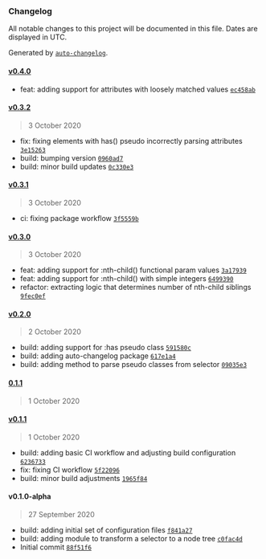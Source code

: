 ### Changelog

All notable changes to this project will be documented in this file. Dates are displayed in UTC.

Generated by [`auto-changelog`](https://github.com/CookPete/auto-changelog).

#### [v0.4.0](https://github.com/ekim088/selector-to-element/compare/v0.3.2...v0.4.0)

-   feat: adding support for attributes with loosely matched values [`ec458ab`](https://github.com/ekim088/selector-to-element/commit/ec458ab7eba130a849cfb60af84664d2e4bc08a7)

#### [v0.3.2](https://github.com/ekim088/selector-to-element/compare/v0.3.1...v0.3.2)

> 3 October 2020

-   fix: fixing elements with has() pseudo incorrectly parsing attributes [`3e15263`](https://github.com/ekim088/selector-to-element/commit/3e15263b8b031a0f1e217b46c605fd7f4ce2372b)
-   build: bumping version [`0960ad7`](https://github.com/ekim088/selector-to-element/commit/0960ad740fd7e8e33b1ecbb56080e847e5399855)
-   build: minor build updates [`0c330e3`](https://github.com/ekim088/selector-to-element/commit/0c330e33db0c4b0cd039156fe8ceac1de5f315f8)

#### [v0.3.1](https://github.com/ekim088/selector-to-element/compare/v0.3.0...v0.3.1)

> 3 October 2020

-   ci: fixing package workflow [`3f5559b`](https://github.com/ekim088/selector-to-element/commit/3f5559ba2bc75cdbe6718f6f4c1686f4a18dd944)

#### [v0.3.0](https://github.com/ekim088/selector-to-element/compare/v0.2.0...v0.3.0)

> 3 October 2020

-   feat: adding support for :nth-child() functional param values [`3a17939`](https://github.com/ekim088/selector-to-element/commit/3a17939b41087b47ba62a9918f823d31ac5b6151)
-   feat: adding support for :nth-child() with simple integers [`6499390`](https://github.com/ekim088/selector-to-element/commit/6499390cec46c1f7a6a76e072476f813bf7e666f)
-   refactor: extracting logic that determines number of nth-child siblings [`9fec0ef`](https://github.com/ekim088/selector-to-element/commit/9fec0ef9d3ba3785523302487df0ba8d87cfed0b)

#### [v0.2.0](https://github.com/ekim088/selector-to-element/compare/0.1.1...v0.2.0)

> 2 October 2020

-   build: adding support for :has pseudo class [`591580c`](https://github.com/ekim088/selector-to-element/commit/591580c1798deb42db2599aa3105bc409698ea34)
-   build: adding auto-changelog package [`617e1a4`](https://github.com/ekim088/selector-to-element/commit/617e1a46eb141276e7a2fccd5db5345a9d75bf1e)
-   build: adding method to parse pseudo classes from selector [`09035e3`](https://github.com/ekim088/selector-to-element/commit/09035e3a88813d89c383223b09d2b04a629f5d60)

#### [0.1.1](https://github.com/ekim088/selector-to-element/compare/v0.1.1...0.1.1)

> 1 October 2020

#### [v0.1.1](https://github.com/ekim088/selector-to-element/compare/v0.1.0-alpha...v0.1.1)

> 1 October 2020

-   build: adding basic CI workflow and adjusting build configuration [`6236733`](https://github.com/ekim088/selector-to-element/commit/6236733dfd0cfcb660bf47072fbc394065879584)
-   fix: fixing CI workflow [`5f22096`](https://github.com/ekim088/selector-to-element/commit/5f220964e3391de59877575e7c85ca88382537fb)
-   build: minor build adjustments [`1965f84`](https://github.com/ekim088/selector-to-element/commit/1965f84d4ab1b902a2d77c232550850e80f40cdd)

#### v0.1.0-alpha

> 27 September 2020

-   build: adding initial set of configuration files [`f841a27`](https://github.com/ekim088/selector-to-element/commit/f841a2757313388081f211e76cf815489961a3cf)
-   build: adding module to transform a selector to a node tree [`c0fac4d`](https://github.com/ekim088/selector-to-element/commit/c0fac4d5c42fab55704f2bfec847158da1dae269)
-   Initial commit [`88f51f6`](https://github.com/ekim088/selector-to-element/commit/88f51f6f52538b3408cb2773d8d44c9242674baf)
